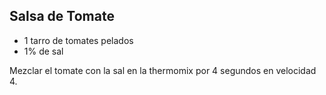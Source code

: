 ## Salsa de Tomate

 - 1 tarro de tomates pelados
 - 1% de sal 
 
 Mezclar el tomate con la sal en la thermomix por 4 segundos en velocidad 4.

